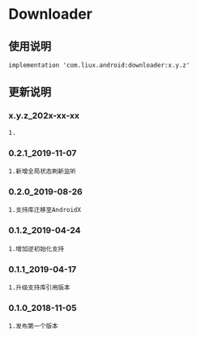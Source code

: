 ﻿Downloader
===

使用说明
---
```
implementation 'com.liux.android:downloader:x.y.z'
```

更新说明
---
### x.y.z_202x-xx-xx
    1.

### 0.2.1_2019-11-07
    1.新增全局状态刷新监听

### 0.2.0_2019-08-26
    1.支持库迁移至AndroidX

### 0.1.2_2019-04-24
    1.增加逆初始化支持

### 0.1.1_2019-04-17
    1.升级支持库引用版本

### 0.1.0_2018-11-05
    1.发布第一个版本